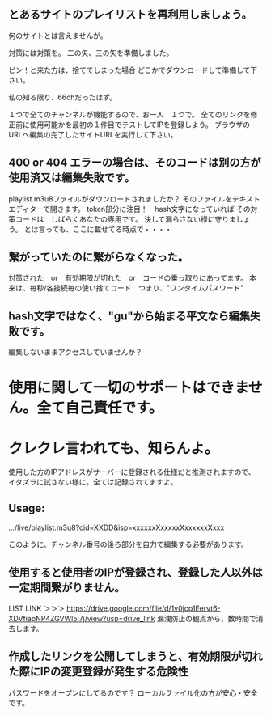 
## とあるサイトのプレイリストを再利用しましょう。
何のサイトとは言えませんが。

対策には対策を。
二の矢、三の矢を準備しました。

ピン！と来た方は、捨ててしまった場合 どこかでダウンロードして準備して下さい。

私の知る限り、66chだったはず。

１つで全てのチャンネルが機能するので、お一人　１つで。
全てのリンクを修正前に使用可能かを最初の１件目でテストしてIPを登録しよう。
ブラウザのURLへ編集の完了したサイトURLを実行して下さい。

## 400 or 404 エラーの場合は、そのコードは別の方が使用済又は編集失敗です。
playlist.m3u8ファイルがダウンロードされましたか？
そのファイルをテキストエディターで開きます。
token部分に注目！　hash文字になっていれば
その対策コードは　しばらくあなたの専用です。
決して漏らさない様に守りましょう。
とは言っても、ここに載せてる時点で・・・・

## 繋がっていたのに繋がらなくなった。
対策された　or　有効期限が切れた　or　コードの乗っ取りにあってます。
本来は、毎秒/各接続毎の使い捨てコード　つまり、"ワンタイムパスワード"

## hash文字ではなく、"gu"から始まる平文なら編集失敗です。
編集しないままアクセスしていませんか？

# 使用に関して一切のサポートはできません。全て自己責任です。
# クレクレ言われても、知らんよ。

使用した方のIPアドレスがサーバーに登録される仕様だと推測されますので、
イタズラに試さない様に。全ては記録されてますよ。

## Usage:
.../live/playlist.m3u8?cid=XXDD&isp=xxxxxxXxxxxxXxxxxxxXxxx

このように、チャンネル番号の後ろ部分を自力で編集する必要があります。


## 使用すると使用者のIPが登録され、登録した人以外は一定期間繋がりません。

LIST LINK ＞＞＞ https://drive.google.com/file/d/1v0jcp1Eervt6-XDVfiapNP4ZGVWl5i7j/view?usp=drive_link
漏洩防止の観点から、数時間で消去します。

## 作成したリンクを公開してしまうと、有効期限が切れた際にIPの変更登録が発生する危険性
パスワードをオープンにしてるのです？
ローカルファイル化の方が安心・安全です。

